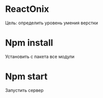 # ReactOnix
Цель: определить уровень умения верстки

# Npm install
Установить с пакета все модули

# Npm start
Запустить сервер